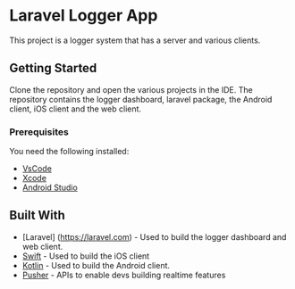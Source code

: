 # Laravel Logger App
This project is a logger system that has a server and various clients. 

## Getting Started

Clone the repository and open the various projects in the IDE. The repository contains the logger dashboard, laravel package, the Android client, iOS client and the web client.


### Prerequisites

You need the following installed:

- [VsCode](https://code.visualstudio.com/)
- [Xcode](https://developer.apple.com/xcode/)
- [Android Studio](https://developer.android.com/studio)

## Built With

* [Laravel] (https://laravel.com) - Used to build the logger dashboard and web client.
* [Swift](https://developer.apple.com/swift/) - Used to build the iOS client
* [Kotlin](http://kotlinlang.org) - Used to build the Android client.
* [Pusher](https://pusher.com/) - APIs to enable devs building realtime features
